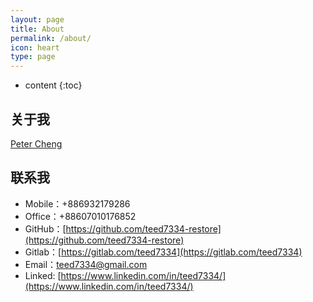```yaml
---
layout: page
title: About
permalink: /about/
icon: heart
type: page
---
```


* content
{:toc}

## 关于我

<div class="LI-profile-badge"  data-version="v1" data-size="large" data-locale="en_US" data-type="horizontal" data-theme="dark" data-vanity="teed7334"><a class="LI-simple-link" href='https://tw.linkedin.com/in/teed7334?trk=profile-badge'>Peter Cheng</a></div>
<script type="text/javascript" src="https://platform.linkedin.com/badges/js/profile.js" async defer></script>

## 联系我

* Mobile：+886932179286
* Office：+88607010176852
* GitHub：[https://github.com/teed7334-restore](https://github.com/teed7334-restore)
* Gitlab：[https://gitlab.com/teed7334](https://gitlab.com/teed7334)
* Email：[teed7334@gmail.com](mailto:teed7334@gmail.com)
* Linked: [https://www.linkedin.com/in/teed7334/](https://www.linkedin.com/in/teed7334/)